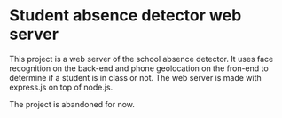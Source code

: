 # Student absence detector web server

This project is a web server of the school absence detector. It uses face recognition on the back-end and phone geolocation on the fron-end to determine if a student is in class or not. The web server is made with express.js on top of node.js.

The project is abandoned for now.
